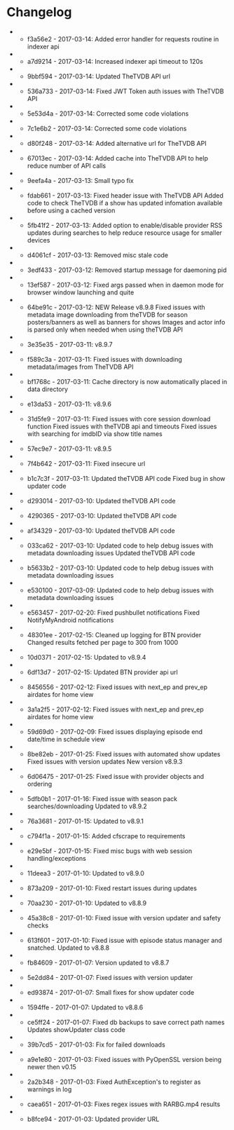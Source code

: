 # Changelog

- * f3a56e2 - 2017-03-14: Added error handler for requests routine in indexer api 
- * a7d9214 - 2017-03-14: Increased indexer api timeout to 120s 
- * 9bbf594 - 2017-03-14: Updated TheTVDB API url 
- * 536a733 - 2017-03-14: Fixed JWT Token auth issues with TheTVDB API 
- * 5e53d4a - 2017-03-14: Corrected some code violations 
- * 7c1e6b2 - 2017-03-14: Corrected some code violations 
- * d80f248 - 2017-03-14: Added alternative url for TheTVDB API 
- * 67013ec - 2017-03-14: Added cache into TheTVDB API to help reduce number of API calls 
- * 9eefa4a - 2017-03-13: Small typo fix 
- * fdab661 - 2017-03-13: Fixed header issue with TheTVDB API Added code to check TheTVDB if a show has updated infomation available before using a cached version 
- * 5fb41f2 - 2017-03-13: Added option to enable/disable provider RSS updates during searches to help reduce resource usage for smaller devices 
- * d4061cf - 2017-03-13: Removed misc stale code 
- * 3edf433 - 2017-03-12: Removed startup message for daemoning pid 
- * 13ef587 - 2017-03-12: Fixed args passed when in daemon mode for browser window launching and quite 
- * 64be91c - 2017-03-12: NEW Release v8.9.8 Fixed issues with metadata image downloading from theTVDB for season posters/banners as well as banners for shows Images and actor info is parsed only when needed when using theTVDB API 
- * 3e35e35 - 2017-03-11: v8.9.7 
- * f589c3a - 2017-03-11: Fixed issues with downloading metadata/images from TheTVDB API 
- * bf1768c - 2017-03-11: Cache directory is now automatically placed in data directory 
- * e13da53 - 2017-03-11: v8.9.6 
- * 31d5fe9 - 2017-03-11: Fixed issues with core session download function Fixed issues with theTVDB api and timeouts Fixed issues with searching for imdbID via show title names 
- * 57ec9e7 - 2017-03-11: v8.9.5 
- * 7f4b642 - 2017-03-11: Fixed insecure url 
- * b1c7c3f - 2017-03-11: Updated theTVDB API code Fixed bug in show updater code 
- * d293014 - 2017-03-10: Updated theTVDB API code 
- * 4290365 - 2017-03-10: Updated theTVDB API code 
- * af34329 - 2017-03-10: Updated theTVDB API code 
- * 033ca62 - 2017-03-10: Updated code to help debug issues with metadata downloading issues Updated theTVDB API code 
- * b5633b2 - 2017-03-10: Updated code to help debug issues with metadata downloading issues 
- * e530100 - 2017-03-09: Updated code to help debug issues with metadata downloading issues 
- * e563457 - 2017-02-20: Fixed pushbullet notifications Fixed NotifyMyAndroid notifications 
- * 48301ee - 2017-02-15: Cleaned up logging for BTN provider Changed results fetched per page to 300 from 1000 
- * 10d0371 - 2017-02-15: Updated to v8.9.4 
- * 6df13d7 - 2017-02-15: Updated BTN provider api url 
- * 8456556 - 2017-02-12: Fixed issues with next_ep and prev_ep airdates for home view 
- * 3a1a2f5 - 2017-02-12: Fixed issues with next_ep and prev_ep airdates for home view 
- * 59d69d0 - 2017-02-09: Fixed issues displaying episode end date/time in schedule view 
- * 8be82eb - 2017-01-25: Fixed issues with automated show updates Fixed issues with version updates New version v8.9.3 
- * 6d06475 - 2017-01-25: Fixed issue with provider objects and ordering 
- * 5dfb0b1 - 2017-01-16: Fixed issue with season pack searches/downloading Updated to v8.9.2 
- * 76a3681 - 2017-01-15: Updated to v8.9.1 
- * c794f1a - 2017-01-15: Added cfscrape to requirements 
- * e29e5bf - 2017-01-15: Fixed misc bugs with web session handling/exceptions 
- * 11deea3 - 2017-01-10: Updated to v8.9.0 
- * 873a209 - 2017-01-10: Fixed restart issues during updates 
- * 70aa230 - 2017-01-10: Updated to v8.8.9 
- * 45a38c8 - 2017-01-10: Fixed issue with version updater and safety checks 
- * 613f601 - 2017-01-10: Fixed issue with episode status manager and snatched. Updated to v8.8.8 
- * fb84609 - 2017-01-07: Version updated to v8.8.7 
- * 5e2dd84 - 2017-01-07: Fixed issues with version updater 
- * ed93874 - 2017-01-07: Small fixes for show updater code 
- * 1594ffe - 2017-01-07: Updated to v8.8.6 
- * ce5ff24 - 2017-01-07: Fixed db backups to save correct path names Updates showUpdater class code 
- * 39b7cd5 - 2017-01-03: Fix for failed downloads 
- * a9e1e80 - 2017-01-03: Fixed issues with PyOpenSSL version being newer then v0.15 
- * 2a2b348 - 2017-01-03: Fixed AuthException&#x27;s to register as warnings in log 
- * caea651 - 2017-01-03: Fixes regex issues with RARBG.mp4 results 
- * b8fce94 - 2017-01-03: Updated provider URL 


